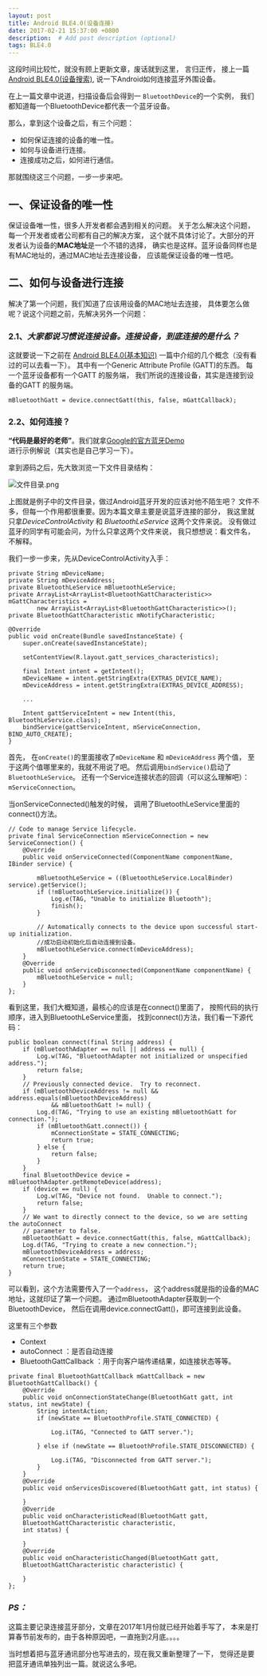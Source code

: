 ```yaml
---
layout: post
title: Android BLE4.0(设备连接)
date: 2017-02-21 15:37:00 +0800
description:  # Add post description (optional)
tags: BLE4.0
---
```

这段时间比较忙，就没有顾上更新文章，废话就到这里，
言归正传，
接上一篇 [Android BLE4.0(设备搜索)](http://www.jianshu.com/p/692b735d64fb),
说一下Android如何连接蓝牙外围设备。

在上一篇文章中说道，扫描设备后会得到一 `BluetoothDevice`的一个实例，
我们都知道每一个BluetoothDevice都代表一个蓝牙设备。

那么，拿到这个设备之后，有三个问题：

- 如何保证连接的设备的唯一性。
- 如何与设备进行连接。
- 连接成功之后，如何进行通信。

那就围绕这三个问题，一步一步来吧。

## 一、保证设备的唯一性

保证设备唯一性，很多人开发者都会遇到相关的问题。
关于怎么解决这个问题，每一个开发者或者公司都有自己的解决方案，
这个就不具体讨论了。大部分的开发者认为设备的**MAC地址**是一个不错的选择，
确实也是这样。蓝牙设备同样也是有MAC地址的，通过MAC地址去连接设备，
应该能保证设备的唯一性吧。

## 二、如何与设备进行连接

解决了第一个问题，我们知道了应该用设备的MAC地址去连接，
具体要怎么做呢？说这个问题之前，先解决另外一个问题：

### 2.1、*大家都说习惯说连接设备。连接设备，到底连接的是什么？*

这就要说一下之前在
[Android BLE4.0(基本知识)](http://www.jianshu.com/p/dc67e6fe036b)
一篇中介绍的几个概念（没有看过的可以去看一下）。
其中有一个Generic Attribute Profile (GATT)的东西。
每一个蓝牙设备都有一个GATT 的服务端，
我们所说的连接设备，其实是连接到设备的GATT 的服务端。

```
mBluetoothGatt = device.connectGatt(this, false, mGattCallback);
```

### 2.2、如何连接？

**“代码是最好的老师”**。我们就拿[Google的官方蓝牙Demo](https://github.com/googlesamples/android-BluetoothLeGatt)    
进行示例解说（其实也是自己学习一下）。

拿到源码之后，先大致浏览一下文件目录结构：

![文件目录.png](http://upload-images.jianshu.io/upload_images/2825667-843c4d168917001e.png?imageMogr2/auto-orient/strip%7CimageView2/2/w/1240)  

上图就是例子中的文件目录，做过Android蓝牙开发的应该对他不陌生吧？
文件不多，但每一个作用都很重要。因为本篇文章主要是说蓝牙连接的部分，
我这里就只拿*DeviceControlActivity* 和 *BluetoothLeService* 这两个文件来说。
没有做过蓝牙的同学有可能会问，为什么只拿这两个文件来说，
我只想想说：看文件名，不解释。

我们一步一步来，先从DeviceControlActivity入手：

```
private String mDeviceName;
private String mDeviceAddress;
private BluetoothLeService mBluetoothLeService;
private ArrayList<ArrayList<BluetoothGattCharacteristic>> mGattCharacteristics =
        new ArrayList<ArrayList<BluetoothGattCharacteristic>>();
private BluetoothGattCharacteristic mNotifyCharacteristic;

@Override
public void onCreate(Bundle savedInstanceState) {
    super.onCreate(savedInstanceState);

    setContentView(R.layout.gatt_services_characteristics);

    final Intent intent = getIntent();
    mDeviceName = intent.getStringExtra(EXTRAS_DEVICE_NAME);
    mDeviceAddress = intent.getStringExtra(EXTRAS_DEVICE_ADDRESS);

    ...

    Intent gattServiceIntent = new Intent(this, BluetoothLeService.class);
    bindService(gattServiceIntent, mServiceConnection, BIND_AUTO_CREATE);
}
```

首先，
在`onCreate()`的里面接收了`mDeviceName` 和 `mDeviceAddress` 两个值，
至于这两个值哪里来的，我就不用说了吧。
然后调用`bindService()`启动了`BluetoothLeService`。
还有一个Service连接状态的回调（可以这么理解吧）： `mServiceConnection`。

当onServiceConnected()触发的时候，
调用了BluetoothLeService里面的connect()方法。

```
// Code to manage Service lifecycle.
private final ServiceConnection mServiceConnection = new ServiceConnection() {
    @Override
    public void onServiceConnected(ComponentName componentName, IBinder service) {

        mBluetoothLeService = ((BluetoothLeService.LocalBinder) service).getService();
        if (!mBluetoothLeService.initialize()) {
            Log.e(TAG, "Unable to initialize Bluetooth");
            finish();
        }

        // Automatically connects to the device upon successful start-up initialization.
        //成功启动初始化后自动连接到设备。
        mBluetoothLeService.connect(mDeviceAddress);
    }
    @Override
    public void onServiceDisconnected(ComponentName componentName) {
        mBluetoothLeService = null;
    }
};
```

看到这里，我们大概知道，最核心的应该是在connect()里面了，
按照代码的执行顺序，进入到BluetoothLeService里面，
找到connect()方法，我们看一下源代码：

```
public boolean connect(final String address) {
    if (mBluetoothAdapter == null || address == null) {
        Log.w(TAG, "BluetoothAdapter not initialized or unspecified address.");
        return false;
    }
    // Previously connected device.  Try to reconnect.
    if (mBluetoothDeviceAddress != null && address.equals(mBluetoothDeviceAddress)
            && mBluetoothGatt != null) {
        Log.d(TAG, "Trying to use an existing mBluetoothGatt for connection.");
        if (mBluetoothGatt.connect()) {
            mConnectionState = STATE_CONNECTING;
            return true;
        } else {
            return false;
        }
    }
    final BluetoothDevice device = mBluetoothAdapter.getRemoteDevice(address);
    if (device == null) {
        Log.w(TAG, "Device not found.  Unable to connect.");
        return false;
    }
    // We want to directly connect to the device, so we are setting the autoConnect
    // parameter to false.
    mBluetoothGatt = device.connectGatt(this, false, mGattCallback);
    Log.d(TAG, "Trying to create a new connection.");
    mBluetoothDeviceAddress = address;
    mConnectionState = STATE_CONNECTING;
    return true;
}
```

可以看到，这个方法需要传入了一个`address`，
这个address就是指的设备的MAC地址，这就印证了第一个问题。
通过mBluetoothAdapter获取到一个BluetoothDevice，
然后在调用device.connectGatt()，即可连接到此设备。

这里有三个参数
+ Context  
+ autoConnect ：是否自动连接
+ BluetoothGattCallback ：用于向客户端传递结果，如连接状态等等。

```
private final BluetoothGattCallback mGattCallback = new BluetoothGattCallback() {
    @Override
    public void onConnectionStateChange(BluetoothGatt gatt, int status, int newState) {
        String intentAction;
        if (newState == BluetoothProfile.STATE_CONNECTED) {
            
            Log.i(TAG, "Connected to GATT server.");
           
        } else if (newState == BluetoothProfile.STATE_DISCONNECTED) {
           
            Log.i(TAG, "Disconnected from GATT server.");
        }
    }
    @Override
    public void onServicesDiscovered(BluetoothGatt gatt, int status) {
       
    }
    @Override
    public void onCharacteristicRead(BluetoothGatt gatt,   
    BluetoothGattCharacteristic characteristic,  
    int status) {
        
    }
    @Override
    public void onCharacteristicChanged(BluetoothGatt gatt,  
    BluetoothGattCharacteristic characteristic) {
       
    }
};
```

### *PS：*
这篇主要记录连接蓝牙部分，文章在2017年1月份就已经开始着手写了，
本来是打算春节前发布的，由于各种原因吧，一直拖到2月底。。。。

当时想着把与蓝牙通讯部分也写进去的，现在我又重新整理了一下，
觉得还是要把蓝牙通讯单独列出一篇。就说这么多吧。